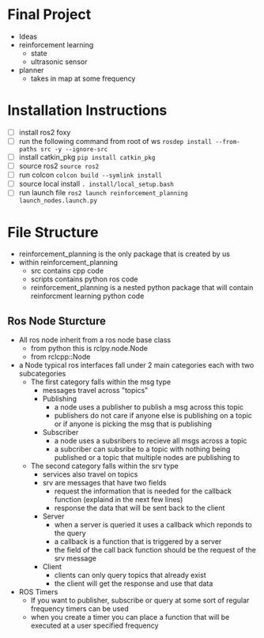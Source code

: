 # Final Project

- Ideas
- reinforcement learning
  - state
  - ultrasonic sensor
- planner
  - takes in map at some frequency

# Installation Instructions
- [ ] install ros2 foxy
- [ ] run the following command from root of ws `rosdep install --from-paths src -y --ignore-src`
- [ ] install catkin_pkg `pip install catkin_pkg`
- [ ] source ros2 `source ros2`
- [ ] run colcon `colcon build --symlink install`
- [ ] source local install `. install/local_setup.bash`
- [ ] run launch file `ros2 launch reinforcement_planning launch_nodes.launch.py` 

# File Structure
- reinforcement_planning is the only package that is created by us
- within reinforcement_planning 
	- src contains cpp code
	- scripts contains python ros code
	- reinforcement_planning is a nested python package that will contain reinforcment learning python code
## Ros Node Sturcture
- All ros node inherit from a ros node base class
	- from python this is rclpy.node.Node
	- from rclcpp::Node
- a Node typical ros interfaces fall under 2 main categories each with two subcategories
	- The first category falls within the msg type
		- messages travel across "topics"
		- Publishing
			- a node uses a publisher to publish a msg across this topic
			- publishers do not care if anyone else is publishing on a topic or if anyone is picking the msg that is publishing
		- Subscriber
			- a node uses a subsribers to recieve all msgs across a topic
			- a subcriber can subsribe to a topic with nothing being published or a topic that multiple nodes are publishing to
	- The second category falls within the srv type
		- services also travel on topics
		- srv are messages that have two fields
			- request the information that is needed for the callback function (explaind in the next few lines)
			- response the data that will be sent back to the client
		- Server
			- when a server is queried it uses a callback which reponds to the query
			- a callback is a function that is triggered by a server 
			- the field of the call back function should be the request of the srv message
		- Client 
			- clients can only query topics that already exist 
			- the client will get the response and use that data
- ROS Timers
	- If you want to publisher, subscribe or query at some sort of regular frequency timers can be used
	- when you create a timer you can place a function that will be executed at a user specified frequency

